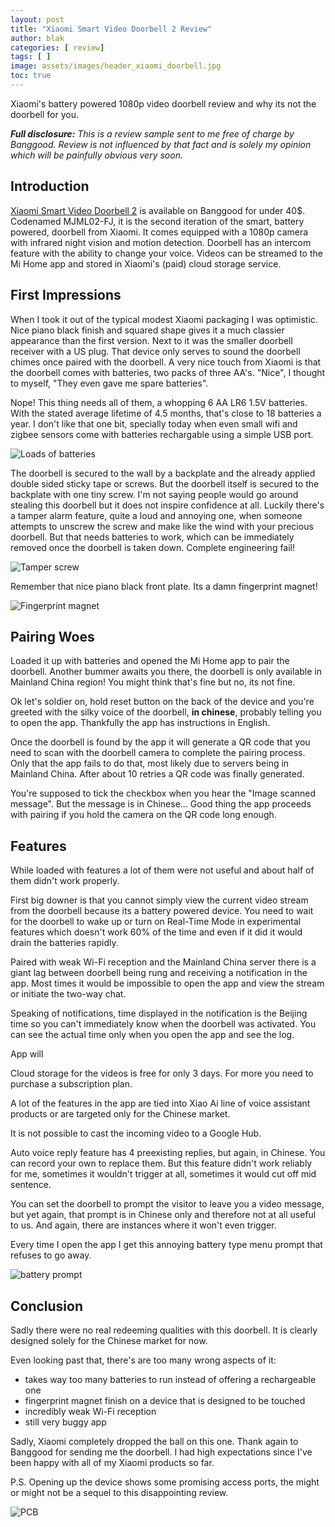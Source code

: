 ```yaml
---
layout: post
title: "Xiaomi Smart Video Doorbell 2 Review"
author: blak
categories: [ review]
tags: [ ]
image: assets/images/header_xiaomi_doorbell.jpg
toc: true
---
```


Xiaomi's battery powered 1080p video doorbell review and why its not the doorbell for you.

_**Full disclosure:** This is a review sample sent to me free of charge by Banggood. Review is not influenced by that fact and is solely my opinion which will be painfully obvious very soon._

## Introduction

[Xiaomi Smart Video Doorbell 2](https://www.banggood.com/custlink/mmvyrGySKu) is available on Banggood for under 40$. Codenamed MJML02-FJ, it is the second iteration of the smart, battery powered, doorbell from Xiaomi. It comes equipped with a 1080p camera with infrared night vision and motion detection. Doorbell has an intercom feature with the ability to change your voice. Videos can be streamed to the Mi Home app and stored in Xiaomi's (paid) cloud storage service.

## First Impressions
When I took it out of the typical modest Xiaomi packaging I was optimistic. Nice piano black finish and squared shape gives it a much classier appearance than the first version. Next to it was the smaller doorbell receiver with a US plug. That device only serves to sound the doorbell chimes once paired with the doorbell. A very nice touch from Xiaomi is that the doorbell comes with batteries, two packs of three AA's. "Nice", I thought to myself, "They even gave me spare batteries". 

Nope! This thing needs all of them, a whopping 6 AA LR6 1.5V batteries. With the stated average lifetime of 4.5 months, that's close to 18 batteries a year. I don't like that one bit, specially today when even small wifi and zigbee sensors come with batteries rechargable using a simple USB port.

![Loads of batteries](/assets/images/xiaomi_doorbell/batteries.jpg)

The doorbell is secured to the wall by a backplate and the already applied double sided sticky tape or screws. But the doorbell itself is secured to the backplate with one tiny screw. I'm not saying people would go around stealing this doorbell but it does not inspire confidence at all. Luckily there's a tamper alarm feature, quite a loud and annoying one, when someone attempts to unscrew the screw and make like the wind with your precious doorbell. But that needs batteries to work, which can be immediately removed once the 
doorbell is taken down. Complete engineering fail!

![Tamper screw](/assets/images/xiaomi_doorbell/tamper_screw.jpg)

Remember that nice piano black front plate. Its a damn fingerprint magnet!

![Fingerprint magnet](/assets/images/xiaomi_doorbell/fingerprint_magnet.jpg)

## Pairing Woes
Loaded it up with batteries and opened the Mi Home app to pair the doorbell. Another bummer awaits you there, the doorbell is only available in Mainland China region! You might think that's fine but no, its not fine.

Ok let's soldier on, hold reset button on the back of the device and you're greeted with the silky voice of the doorbell, **in chinese**, probably telling you to open the app. Thankfully the app has instructions in English.

Once the doorbell is found by the app it will generate a QR code that you need to scan with the doorbell camera to complete the pairing process. Only that the app fails to do that, most likely due to servers being in Mainland China. After about 10 retries a QR code was finally generated.

You're supposed to tick the checkbox when you hear the "Image scanned message". But the message is in Chinese... Good thing the app proceeds with pairing if you hold the camera on the QR code long enough.

## Features
While loaded with features a lot of them were not useful and about half of them didn't work properly.

First big downer is that you cannot simply view the current video stream from the doorbell because its a battery powered device. You need to wait for the doorbell to wake up or turn on Real-Time Mode in experimental features which doesn't work 60% of the time and even if it did it would drain the batteries rapidly.

Paired with weak Wi-Fi reception and the Mainland China server there is a giant lag between doorbell being rung and receiving a notification in the app. Most times it would be impossible to open the app and view the stream or initiate the two-way chat. 

Speaking of notifications, time displayed in the notification is the Beijing time so you can't immediately know when the doorbell was activated. You can see the actual time only when you open the app and see the log.

App will 

Cloud storage for the videos is free for only 3 days. For more you need to purchase a subscription plan.

A lot of the features in the app are tied into Xiao Ai line of voice assistant products or are targeted only for the Chinese market. 

It is not possible to cast the incoming video to a Google Hub. 

Auto voice reply feature has 4 preexisting replies, but again, in Chinese. You can record your own to replace them. But this feature didn't work reliably for me, sometimes it wouldn't trigger at all, sometimes it would cut off mid sentence.

You can set the doorbell to prompt the visitor to leave you a video message, but yet again, that prompt is in Chinese only and therefore not at all useful to us. And again, there are instances where it won't even trigger.

Every time I open the app I get this annoying battery type menu prompt that refuses to go away.

![battery prompt](/assets/images/xiaomi_doorbell/battery_prompt.jpg)

## Conclusion
Sadly there were no real redeeming qualities with this doorbell. It is clearly designed solely for the Chinese market for now. 

Even looking past that, there's are too many wrong aspects of it: 
 - takes way too many batteries to run instead of offering a rechargeable one
 - fingerprint magnet finish on a device that is designed to be touched
 - incredibly weak Wi-Fi reception
 - still very buggy app

Sadly, Xiaomi completely dropped the ball on this one. Thank again to Banggood for sending me the doorbell. I had high expectations since I've been happy with all of my Xiaomi products so far.

P.S. Opening up the device shows some promising access ports, the might or might not be a sequel to this disappointing review.

![PCB](/assets/images/xiaomi_doorbell/pcb.jpg)

